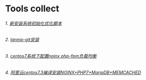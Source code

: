 Tools collect
======
###### 1. [新安装系统初始化优化脚本](./system_init.sh)
###### 2. [lanmp-git安装](./lamp-git.md)
###### 3. [centos7系统下配置nginx php-fpm负载均衡](https://www.centos.bz/2017/07/centos7-nginx-php-fpm-load-banlace/)
###### 4. [阿里云centos7.3编译安装NGINX+PHP7+MariaDB+MEMCACHED](https://www.centos.bz/2017/09/%E9%98%BF%E9%87%8C%E4%BA%91centos7-3%E7%BC%96%E8%AF%91%E5%AE%89%E8%A3%85nginxphp7mariadbmemcached/)
